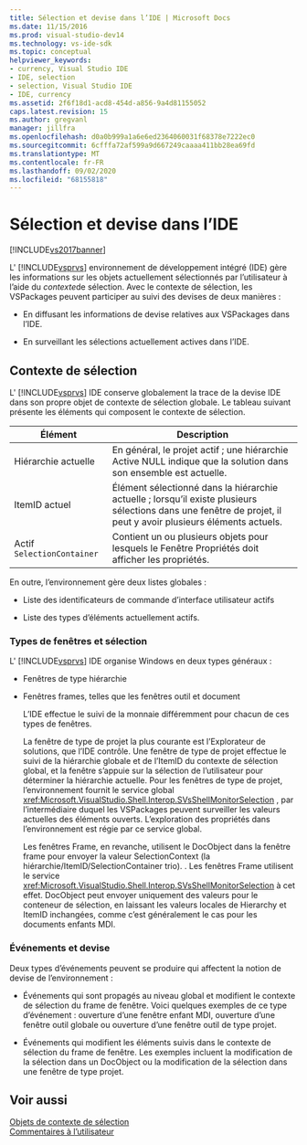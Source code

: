 ```yaml
---
title: Sélection et devise dans l’IDE | Microsoft Docs
ms.date: 11/15/2016
ms.prod: visual-studio-dev14
ms.technology: vs-ide-sdk
ms.topic: conceptual
helpviewer_keywords:
- currency, Visual Studio IDE
- IDE, selection
- selection, Visual Studio IDE
- IDE, currency
ms.assetid: 2f6f18d1-acd8-454d-a856-9a4d81155052
caps.latest.revision: 15
ms.author: gregvanl
manager: jillfra
ms.openlocfilehash: d0a0b999a1a6e6ed2364060031f68378e7222ec0
ms.sourcegitcommit: 6cfffa72af599a9d667249caaaa411bb28ea69fd
ms.translationtype: MT
ms.contentlocale: fr-FR
ms.lasthandoff: 09/02/2020
ms.locfileid: "68155818"
---
```

# <a name="selection-and-currency-in-the-ide"></a>Sélection et devise dans l’IDE
[!INCLUDE[vs2017banner](../../includes/vs2017banner.md)]

L' [!INCLUDE[vsprvs](../../includes/vsprvs-md.md)] environnement de développement intégré (IDE) gère les informations sur les objets actuellement sélectionnés par l’utilisateur à l’aide du *contexte*de sélection. Avec le contexte de sélection, les VSPackages peuvent participer au suivi des devises de deux manières :  
  
- En diffusant les informations de devise relatives aux VSPackages dans l’IDE.  
  
- En surveillant les sélections actuellement actives dans l’IDE.  
  
## <a name="selection-context"></a>Contexte de sélection  
 L' [!INCLUDE[vsprvs](../../includes/vsprvs-md.md)] IDE conserve globalement la trace de la devise IDE dans son propre objet de contexte de sélection globale. Le tableau suivant présente les éléments qui composent le contexte de sélection.  
  
|Élément|Description|  
|-------------|-----------------|  
|Hiérarchie actuelle|En général, le projet actif ; une hiérarchie Active NULL indique que la solution dans son ensemble est actuelle.|  
|ItemID actuel|Élément sélectionné dans la hiérarchie actuelle ; lorsqu’il existe plusieurs sélections dans une fenêtre de projet, il peut y avoir plusieurs éléments actuels.|  
|Actif `SelectionContainer`|Contient un ou plusieurs objets pour lesquels le Fenêtre Propriétés doit afficher les propriétés.|  
  
 En outre, l’environnement gère deux listes globales :  
  
- Liste des identificateurs de commande d’interface utilisateur actifs  
  
- Liste des types d’éléments actuellement actifs.  
  
### <a name="window-types-and-selection"></a>Types de fenêtres et sélection  
 L' [!INCLUDE[vsprvs](../../includes/vsprvs-md.md)] IDE organise Windows en deux types généraux :  
  
- Fenêtres de type hiérarchie  
  
- Fenêtres frames, telles que les fenêtres outil et document  
  
  L’IDE effectue le suivi de la monnaie différemment pour chacun de ces types de fenêtres.  
  
  La fenêtre de type de projet la plus courante est l’Explorateur de solutions, que l’IDE contrôle. Une fenêtre de type de projet effectue le suivi de la hiérarchie globale et de l’ItemID du contexte de sélection global, et la fenêtre s’appuie sur la sélection de l’utilisateur pour déterminer la hiérarchie actuelle. Pour les fenêtres de type de projet, l’environnement fournit le service global <xref:Microsoft.VisualStudio.Shell.Interop.SVsShellMonitorSelection> , par l’intermédiaire duquel les VSPackages peuvent surveiller les valeurs actuelles des éléments ouverts. L’exploration des propriétés dans l’environnement est régie par ce service global.  
  
  Les fenêtres Frame, en revanche, utilisent le DocObject dans la fenêtre frame pour envoyer la valeur SelectionContext (la hiérarchie/ItemID/SelectionContainer trio). . Les fenêtres Frame utilisent le service <xref:Microsoft.VisualStudio.Shell.Interop.SVsShellMonitorSelection> à cet effet. DocObject peut envoyer uniquement des valeurs pour le conteneur de sélection, en laissant les valeurs locales de Hierarchy et ItemID inchangées, comme c’est généralement le cas pour les documents enfants MDI.  
  
### <a name="events-and-currency"></a>Événements et devise  
 Deux types d’événements peuvent se produire qui affectent la notion de devise de l’environnement :  
  
- Événements qui sont propagés au niveau global et modifient le contexte de sélection du frame de fenêtre. Voici quelques exemples de ce type d’événement : ouverture d’une fenêtre enfant MDI, ouverture d’une fenêtre outil globale ou ouverture d’une fenêtre outil de type projet.  
  
- Événements qui modifient les éléments suivis dans le contexte de sélection du frame de fenêtre. Les exemples incluent la modification de la sélection dans un DocObject ou la modification de la sélection dans une fenêtre de type projet.  
  
## <a name="see-also"></a>Voir aussi  
 [Objets de contexte de sélection](../../extensibility/internals/selection-context-objects.md)   
 [Commentaires à l’utilisateur](../../extensibility/internals/feedback-to-the-user.md)
